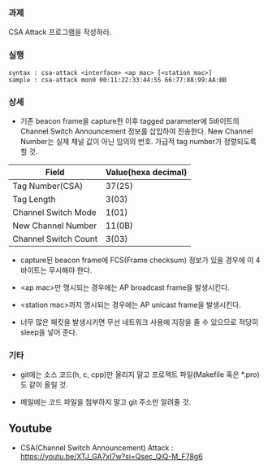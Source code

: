### 과제
CSA Attack 프로그램을 작성하라.

### 실행
```
syntax : csa-attack <interface> <ap mac> [<station mac>]
sample : csa-attack mon0 00:11:22:33:44:55 66:77:88:99:AA:BB
```

### 상세
* 기존 beacon frame을 capture한 이후 tagged parameter에 5바이트의 Channel Switch Announcement 정보를 삽입하여 전송한다. New Channel Number는 실제 채널 값이 아닌 임의의 번호. 가급적 tag number가 정렬되도록 할 것.

|Field|Value(hexa decimal)|
|---|---|
|Tag Number(CSA)|37(25)|
|Tag Length|3(03)|
|Channel Switch Mode|1(01)|
|New Channel Number|11(0B)|
|Channel Switch Count|3(03)|

* capture된 beacon frame에 FCS(Frame checksum) 정보가 있을 경우에 이 4바이트는 무시해야 한다.

* \<ap mac\>만 명시되는 경우에는 AP broadcast frame을 발생시킨다.

* \<station mac\>까지 명시되는 경우에는 AP unicast frame을 발생시킨다.

* 너무 많은 패킷을 발생시키면 무선 네트워크 사용에 지장을 줄 수 있으므로 적당히 sleep을 넣어 준다.

### 기타
* git에는 소스 코드(h, c, cpp)만 올리지 말고 프로젝트 파일(Makefile 혹은 *.pro)도 같이 올릴 것.

* 메일에는 코드 파일을 첨부하지 말고 git 주소만 알려줄 것.

## Youtube

* CSA(Channel Switch Announcement) Attack : https://youtu.be/XTJ_GA7xI7w?si=Qsec_QiQ-M_F78g6